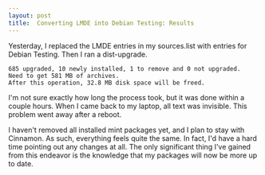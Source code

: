 ```yaml
---
layout: post
title:  Converting LMDE into Debian Testing: Results 
---
```


Yesterday, I replaced the LMDE entries in my sources.list with entries for Debian Testing. Then I ran a dist-upgrade.
	
	685 upgraded, 10 newly installed, 1 to remove and 0 not upgraded.
	Need to get 581 MB of archives.
	After this operation, 32.8 MB disk space will be freed.

I'm not sure exactly how long the process took, but it was done within a couple hours. When I came back to my laptop, all text was invisible. This problem went away after a reboot.

I haven't removed all installed mint packages yet, and I plan to stay with Cinnamon. As such, everything feels quite the same. In fact, I'd have a hard time pointing out any changes at all. The only significant thing I've gained from this endeavor is the knowledge that my packages will now be more up to date. 